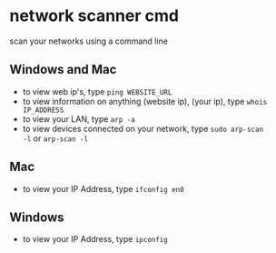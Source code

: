 # network scanner cmd
scan your networks using a command line

## Windows and Mac
* to view web ip's, type <code>ping WEBSITE_URL</code>
* to view information on anything (website ip), (your ip), type <code>whois IP_ADDRESS</code>
* to view your LAN, type <code>arp -a</code>
* to view devices connected on your network, type <code>sudo arp-scan -l</code> or <code>arp-scan -l</code>

## Mac
* to view your IP Address, type <code>ifconfig en0</code>

## Windows
* to view your IP Address, type <code>ipconfig</code>
